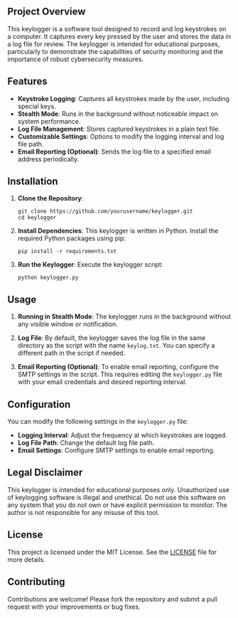 ## Project Overview

This keylogger is a software tool designed to record and log keystrokes on a computer. It captures every key pressed by the user and stores the data in a log file for review. The keylogger is intended for educational purposes, particularly to demonstrate the capabilities of security monitoring and the importance of robust cybersecurity measures.

## Features

- **Keystroke Logging**: Captures all keystrokes made by the user, including special keys.
- **Stealth Mode**: Runs in the background without noticeable impact on system performance.
- **Log File Management**: Stores captured keystrokes in a plain text file.
- **Customizable Settings**: Options to modify the logging interval and log file path.
- **Email Reporting (Optional)**: Sends the log file to a specified email address periodically.

## Installation

1. **Clone the Repository**:
   ```
   git clone https://github.com/yourusername/keylogger.git
   cd keylogger
   ```

2. **Install Dependencies**:
   This keylogger is written in Python. Install the required Python packages using pip:
   ```
   pip install -r requirements.txt
   ```

3. **Run the Keylogger**:
   Execute the keylogger script:
   ```
   python keylogger.py
   ```

## Usage

1. **Running in Stealth Mode**: The keylogger runs in the background without any visible window or notification.

2. **Log File**: By default, the keylogger saves the log file in the same directory as the script with the name `keylog.txt`. You can specify a different path in the script if needed.

3. **Email Reporting (Optional)**: To enable email reporting, configure the SMTP settings in the script. This requires editing the `keylogger.py` file with your email credentials and desired reporting interval.

## Configuration

You can modify the following settings in the `keylogger.py` file:

- **Logging Interval**: Adjust the frequency at which keystrokes are logged.
- **Log File Path**: Change the default log file path.
- **Email Settings**: Configure SMTP settings to enable email reporting.

## Legal Disclaimer

This keylogger is intended for educational purposes only. Unauthorized use of keylogging software is illegal and unethical. Do not use this software on any system that you do not own or have explicit permission to monitor. The author is not responsible for any misuse of this tool.

## License

This project is licensed under the MIT License. See the [LICENSE](LICENSE) file for more details.

## Contributing

Contributions are welcome! Please fork the repository and submit a pull request with your improvements or bug fixes.

